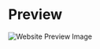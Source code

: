 # Preview

![Website Preview Image](https://abhishekprajapati.com/assets/preview/nft-portfolio.png)
